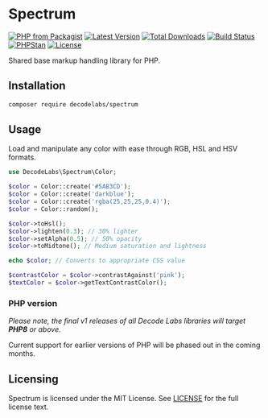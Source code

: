 # Spectrum

[![PHP from Packagist](https://img.shields.io/packagist/php-v/decodelabs/spectrum?style=flat-square)](https://packagist.org/packages/decodelabs/spectrum)
[![Latest Version](https://img.shields.io/packagist/v/decodelabs/spectrum.svg?style=flat-square)](https://packagist.org/packages/decodelabs/spectrum)
[![Total Downloads](https://img.shields.io/packagist/dt/decodelabs/spectrum.svg?style=flat-square)](https://packagist.org/packages/decodelabs/spectrum)
[![Build Status](https://img.shields.io/travis/com/decodelabs/spectrum/main.svg?style=flat-square)](https://travis-ci.com/decodelabs/spectrum)
[![PHPStan](https://img.shields.io/badge/PHPStan-enabled-44CC11.svg?longCache=true&style=flat-square)](https://github.com/phpstan/phpstan)
[![License](https://img.shields.io/packagist/l/decodelabs/spectrum?style=flat-square)](https://packagist.org/packages/decodelabs/spectrum)

Shared base markup handling library for PHP.


## Installation

```bash
composer require decodelabs/spectrum
```

## Usage

Load and manipulate any color with ease through RGB, HSL and HSV formats.

```php
use DecodeLabs\Spectrum\Color;

$color = Color::create('#5AB3CD');
$color = Color::create('darkblue');
$color = Color::create('rgba(25,25,25,0.4)');
$color = Color::random();

$color->toHsl();
$color->lighten(0.3); // 30% lighter
$color->setAlpha(0.5); // 50% opacity
$color->toMidtone(); // Medium saturation and lightness

echo $color; // Converts to appropriate CSS value

$contrastColor = $color->contrastAgainst('pink');
$textColor = $color->getTextContrastColor();
```

### PHP version

_Please note, the final v1 releases of all Decode Labs libraries will target **PHP8** or above._

Current support for earlier versions of PHP will be phased out in the coming months.


## Licensing
Spectrum is licensed under the MIT License. See [LICENSE](./LICENSE) for the full license text.
